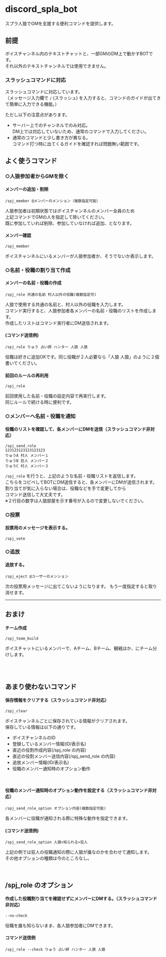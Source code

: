 # discord_spla_bot

スプラ人狼でGMを支援する便利コマンドを提供します。

## 前提
ボイスチャンネル内のテキストチャットと、一部GMのDM上で動かすBOTです。  
それ以外のテキストチャンネルでは使用できません。  

### スラッシュコマンドに対応
スラッシュコマンドに対応しています。   
（メッセージ入力欄で ```/``` (スラッシュ) を入力すると、コマンドのガイドが出てきて簡単に入力できる機能。）  
  
ただし以下の注意点があります。  
* サーバー上でのチャンネルでのみ対応。  
DM上では対応していないため、通常のコマンドで入力してください。  
* 通常のコマンドと少し書き方が異なる。  
コマンド打つ時に出てくるガイドを確認すれば問題無い範囲です。  


## よく使うコマンド

### ○人狼参加者からGMを除く
#### メンバーの追加・削除
    /spj_member @メンバーのメンション（複数指定可能）
人狼参加者は初期状態ではボイスチャンネルのメンバー全員のため  
上記コマンドでGMの人を指定して除いてください。  
既に参加していれば削除、参加していなければ追加、となります。

#### メンバー確認
    /spj_member
ボイスチャンネルにいるメンバーが人狼参加者か、そうでないか表示します。

### ○名前・役職の割り当て作成
#### メンバーの名前・役職の作成  
    /spj_role 共通の名前 村人以外の役職(複数指定可)
人狼で使用する共通の名前と、村人以外の役職を入力します。  
コマンド実行すると、人狼参加者各メンバーの名前・役職のリストを作成します。  
作成したリストはコマンド実行者にDM送信されます。  

#### (コマンド送信例)  
    /spj_role りゅう 占い師 ハンター 人狼 人狼
役職は好きに追加OKです。同じ役職が２人必要なら「人狼 人狼」のように２個書いてください。

#### 前回のルールの再利用
    /spj_role
前回使用した名前・役職の設定内容で再実行します。  
同じルールで続ける時に便利です。

### ○メンバーへ名前・役職を通知

#### 役職のリストを確認して、各メンバーにDMを送信（スラッシュコマンド非対応）
    /spj_send_role  
    123123123123123123
    りゅうA 村人 メンバー１  
    りゅうB 狂人 メンバー２ 
    りゅうC 村人 メンバー３
`/spj_role` を行うと、上記のような名前・役職リストを返信します。  
こちらをコピペしてBOTにDM送信すると、各メンバーにDMが送信されます。  
割り当てが気に入らない場合は、役職などを手で変更してから  
コマンド送信して大丈夫です。  
※２行目の数字は人狼部屋を示す番号が入るので変更しないでください。  

### ○投票

#### 投票用のメッセージを表示する。  
    /spj_vote


### ○追放

#### 追放する。
    /spj_eject @ユーザーのメンション
次の投票用メッセージに出てこないようになります。
もう一度指定すると取り消せます。

---

## おまけ

#### チーム作成
    /spj_team_build
ボイスチャットにいるメンバーで、Aチーム、Bチーム、観戦ほか、にチーム分けします。

<br/>
<br/>

## あまり使わないコマンド
#### 保存情報をクリアする（スラッシュコマンド非対応）
    /spj_clear   
ボイスチャンネルごとに保存されている情報がクリアされます。   
保存している情報は以下の通りです。 
* ボイスチャンネルのID
* 登録しているメンバー情報(ID/表示名)
* 直近の役割作成内容(/spj_role の内容)
* 直近の役割メンバー送信内容(/spj_send_role の内容)
* 追放メンバー情報(ID/表示名)
* 役職のメンバー通知時のオプション動作

<br/>

#### 役職のメンバー通知時のオプション動作を設定する（スラッシュコマンド非対応）
    /spj_send_role_option オプション内容(複数指定可能)
各メンバーに役職が通知される際に特殊な動作を指定できます。

#### (コマンド送信例)  
    /spj_send_role_option 人狼>知られる>狂人
上記の例では狂人の役職通知の際に人狼が誰なのかを合わせて通知します。  
その他オプションの種類は今のところなし。

<br/>


## **/spj_role のオプション**
#### 作成した役職割り当てを確認せずにメンバーにDMする。（スラッシュコマンド非対応）
    --no-check
役職を誰も知らないまま、各人狼参加者にDMできます。

#### コマンド送信例  
    /spj_role --check りゅう 占い師 ハンター 人狼 人狼

<br/>